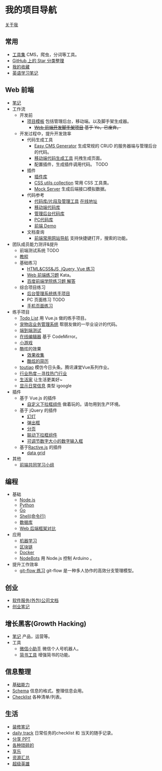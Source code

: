 # 我的项目导航
[关于我](https://github.com/iamjoel/about-me)

## 常用
* [工具集](https://github.com/iamjoel/tools) CMS，爬虫，分词等工具。
* [GitHub 上的 Star 分类整理](https://github.com/iamjoel/awesome-stars)
* [我的收藏](https://github.com/iamjoel/my-treasure)
* [英语学习笔记](https://github.com/iamjoel/english-learn)

## Web 前端
* [笔记](https://github.com/iamjoel/front-end-note)
* 工作流
  * 开发前
    * [项目模板](https://github.com/iamjoel/front-end-template) 包括管理后台，移动端。以及脚手架生成器。
      * ~~[Web 前端开发脚手架项目](https://github.com/iamjoel/front-end-scaffold) 基于 Yo，已废弃。~~
  * 开发过程中，提升开发效率
    * 代码生成工具
      * [Easy CMS Generator](https://github.com/iamjoel/easy-cms-generator) 生成常规的 CRUD 的服务器端与管理后台的代码。
      * [移动端代码生成工具](https://github.com/iamjoel/mobile-fe-generator) 托拽生成页面。
      * 配置插件，生成插件调用代码。 TODO
    * 插件
      * [插件库](https://github.com/iamjoel/front-end-plugins)
      * [CSS utils collection](https://github.com/iamjoel/css-utils-collection) 常用 CSS 工具类。
      * [Mock Server](https://github.com/iamjoel/mock-server) 生成后端接口模拟数据。
    * 代码参考
      * [代码库/片段及管理工具](https://github.com/iamjoel/front-end-codes) [在线地址](https://iamjoel.github.io/front-end-codes/tool/dist/index.html)
      * [移动端代码库](https://github.com/iamjoel/mobile-codes-collection)
      * [管理后台代码库](https://github.com/iamjoel/admin-codes-collection)
      * [PC代码库](https://github.com/iamjoel/pc-codes-collection)
      * [前端 Demo](https://github.com/iamjoel/front-end-demos)
    * 文档查询
      * [前端常用网站导航](https://iamjoel.github.io/bookmark-nav/src/front-end.html) 支持快捷键打开，搜索的功能。
* 团队成员能力测评&提升
  * 前端测试系统 TODO
  * [教程](https://github.com/iamjoel/front-end-course)
  * 基础练习
    * [HTML&CSS&JS, jQuery, Vue 练习](https://zhifeclub.github.io/front-end-learn/zero/nav/#task)
    * [Web 前端练习题](https://github.com/iamjoel/front-end-kata) Kata。
    * [百度前端学院练习题 解答](https://github.com/iamjoel/baidu-ife-task)
  * 综合项目练习
    * [后台管理系统练手项目](https://github.com/iamjoel/practise-front-end-admin)
    * PC 页面练习 TODO
    * [手机页面练习](https://github.com/iamjoel/practise-front-end-mobile)
* 练手项目
  * [Todo List](https://github.com/iamjoel/todolist) 用 Vue.js 做的练手项目。
  * [宠物店业务管理系统](https://github.com/iamjoel/pet-shop-manage) 帮朋友做的一毕业设计的代码。
  * [端到端测试](https://github.com/iamjoel/e2e-test)
  * [在线编辑器](https://github.com/iamjoel/web-ide) 基于 CodeMirror。
  * [小游戏](https://github.com/iamjoel/minigame)
  * 酷炫的效果
    * [效果收集](https://github.com/iamjoel/effect-collection)
    * [酷炫的简历](https://github.com/iamjoel//awesome-profile)
  * [toutiao](https://github.com/iamjoel/toutiao) 模仿今日头条。腾讯课堂Vue系列作业。
  * [行业热度－寻找热门行业](https://github.com/iamjoel/patsnap-hacking)
  * [生活家](https://github.com/iamjoel/life-artist) 让生活更美好~
  * [显示日常信息](https://github.com/iamjoel/grab-info-web) 类型 igoogle
* 插件
  * 基于 Vue.js 的插件
    * [自定义下拉框组件](https://github.com/iamjoel/custom-select) 做着玩的。请勿用到生产环境。
  * 基于 jQuery 的插件
    * [幻灯](https://github.com/iamjoel/simple-slide)
    * [弹出框](https://github.com/iamjoel/popup)
    * [分页](https://github.com/iamjoel/paging)
    * [联动下拉框组件](https://github.com/iamjoel/jquery-linkage-select)
    * [可调节数字大小的数字输入框](https://github.com/iamjoel/number-controller)
  * 基于[Ractive.js](http://www.ractivejs.org/) 的插件
    * [data grid](https://github.com/iamjoel/ractivegrid)
* 其他
  * [前端共同学习小组](https://github.com/iamjoel/front-end-community)

## 编程
* 基础
  * [Node.js](https://github.com/iamjoel/nodejs-note)
  * [Python](https://github.com/iamjoel/python-note)
  * [Go](https://github.com/iamjoel/go-note)
  * [Shell(命令行)](https://github.com/iamjoel/shell-note)
  * [数据库](https://github.com/iamjoel/database-note)
  * [Web 后端框架对比](https://github.com/iamjoel/web-framework-compare)
* 应用
  * [机器学习](https://github.com/iamjoel/machine-learning-note)
  * [区块链](https://github.com/iamjoel/blockchain-note)
  * [Docker](https://github.com/iamjoel/docker-note)
  * [NodeBots](https://github.com/iamjoel/nodebots-note) 用 Node.js 控制 Arduino 。
* 提升工作效率
  * [git-flow 练习](https://github.com/iamjoel/git-flow-playground) git-flow 是一种多人协作的高效分支管理模型。

## 创业
* [软件服务(外包)公司文档](https://github.com/iamjoel/it-service-doc)
* [创业笔记](https://github.com/iamjoel/company-note)

## 增长黑客(Growth Hacking)
* [笔记](https://github.com/iamjoel/growth-hacking-note) 产品，运营等。
* 工具
  * [微信小助手](https://github.com/iamjoel/wechat-assistant) 微信个人号机器人。
  * [简书工具](https://github.com/iamjoel/jianshu-tools) 增强简书的功能。

## 信息整理
* [基础能力](https://github.com/iamjoel/basic-skill)
* [Schema](https://github.com/iamjoel/schema) 信息的格式。整理信息会用。
* [Checklist](https://github.com/iamjoel/checklist) 各种清单/列表。

## 生活
* [装修笔记](https://github.com/iamjoel/decorating-note)
* [daily track](https://github.com/iamjoel/daily-track) 日常任务的checklist 和 当天的随手记录。
* [分享 PPT](https://github.com/iamjoel/share)
* [各种琐碎的](https://github.com/iamjoel/notes)
* [享乐](https://github.com/iamjoel/hedonist)
* [资源汇总](https://github.com/iamjoel/resources)
* [超级英雄](https://github.com/iamjoel/superheros)

